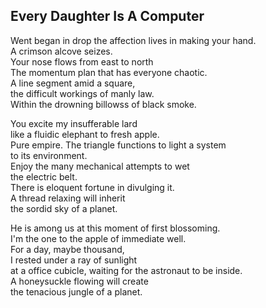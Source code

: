 Every Daughter Is A Computer
----------------------------
Went began in drop the affection lives in making your hand.  
A crimson alcove seizes.  
Your nose flows from east to north  
The momentum plan that has everyone chaotic.  
A line segment amid a square,  
the difficult workings of manly law.  
Within the drowning billowss of black smoke.  
  
You excite my insufferable lard  
like a fluidic elephant to fresh apple.  
Pure empire. The triangle functions to light a system  
to its environment.  
Enjoy the many mechanical attempts to wet  
the electric belt.  
There is eloquent fortune in divulging it.  
A thread relaxing will inherit  
the sordid sky of a planet.  
  
He is among us at this moment of first blossoming.  
I'm the one to the apple of immediate well.  
For a day, maybe thousand,  
I rested under a ray of sunlight  
at a office cubicle, waiting for the astronaut to be inside.  
A honeysuckle flowing will create  
the tenacious jungle of a planet.  
